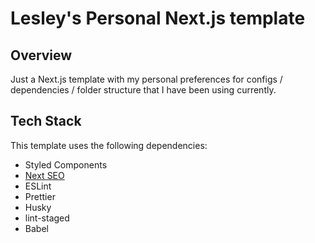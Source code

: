 # Lesley's Personal Next.js template

## Overview

Just a Next.js template with my personal preferences for configs / dependencies / folder structure that I have been using currently.

## Tech Stack

This template uses the following dependencies:

- Styled Components
- [Next SEO](https://github.com/garmeeh/next-seo)
- ESLint
- Prettier
- Husky
- lint-staged
- Babel
